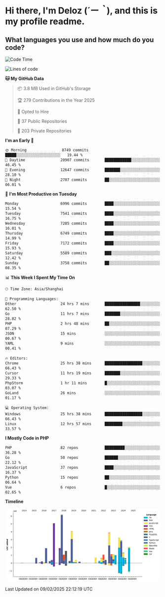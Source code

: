 # **Hi there, I'm Deloz (*´ー｀*), and this is my profile readme.**

## **What languages you use and how much do you code?**

<!--START_SECTION:waka-->
![Code Time](http://img.shields.io/badge/Code%20Time-5%2C632%20hrs%202%20mins-blue)

![Lines of code](https://img.shields.io/badge/From%20Hello%20World%20I%27ve%20Written-44.7%20million%20lines%20of%20code-blue)

**🐱 My GitHub Data** 

> 📦 3.8 MB Used in GitHub's Storage 
 > 
> 🏆 279 Contributions in the Year 2025
 > 
> 💼 Opted to Hire
 > 
> 📜 37 Public Repositories 
 > 
> 🔑 203 Private Repositories 
 > 
**I'm an Early 🐤** 

```text
🌞 Morning                8749 commits        █████░░░░░░░░░░░░░░░░░░░░   19.44 % 
🌆 Daytime                20907 commits       ████████████░░░░░░░░░░░░░   46.45 % 
🌃 Evening                12647 commits       ███████░░░░░░░░░░░░░░░░░░   28.10 % 
🌙 Night                  2707 commits        ██░░░░░░░░░░░░░░░░░░░░░░░   06.01 % 
```
📅 **I'm Most Productive on Tuesday** 

```text
Monday                   6996 commits        ████░░░░░░░░░░░░░░░░░░░░░   15.54 % 
Tuesday                  7541 commits        ████░░░░░░░░░░░░░░░░░░░░░   16.75 % 
Wednesday                7205 commits        ████░░░░░░░░░░░░░░░░░░░░░   16.01 % 
Thursday                 6749 commits        ████░░░░░░░░░░░░░░░░░░░░░   14.99 % 
Friday                   7172 commits        ████░░░░░░░░░░░░░░░░░░░░░   15.93 % 
Saturday                 5589 commits        ███░░░░░░░░░░░░░░░░░░░░░░   12.42 % 
Sunday                   3758 commits        ██░░░░░░░░░░░░░░░░░░░░░░░   08.35 % 
```


📊 **This Week I Spent My Time On** 

```text
🕑︎ Time Zone: Asia/Shanghai

💬 Programming Languages: 
Other                    24 hrs 7 mins       ████████████████░░░░░░░░░   62.50 % 
Go                       11 hrs 7 mins       ███████░░░░░░░░░░░░░░░░░░   28.82 % 
PHP                      2 hrs 48 mins       ██░░░░░░░░░░░░░░░░░░░░░░░   07.29 % 
JSON                     15 mins             ░░░░░░░░░░░░░░░░░░░░░░░░░   00.67 % 
YAML                     9 mins              ░░░░░░░░░░░░░░░░░░░░░░░░░   00.41 % 

🔥 Editors: 
Chrome                   25 hrs 38 mins      █████████████████░░░░░░░░   66.43 % 
Cursor                   11 hrs 19 mins      ███████░░░░░░░░░░░░░░░░░░   29.33 % 
PhpStorm                 1 hr 11 mins        █░░░░░░░░░░░░░░░░░░░░░░░░   03.07 % 
GoLand                   26 mins             ░░░░░░░░░░░░░░░░░░░░░░░░░   01.17 % 

💻 Operating System: 
Windows                  25 hrs 38 mins      █████████████████░░░░░░░░   66.43 % 
Linux                    12 hrs 57 mins      ████████░░░░░░░░░░░░░░░░░   33.57 % 
```

**I Mostly Code in PHP** 

```text
PHP                      82 repos            █████████░░░░░░░░░░░░░░░░   36.28 % 
Go                       50 repos            ██████░░░░░░░░░░░░░░░░░░░   22.12 % 
JavaScript               37 repos            ████░░░░░░░░░░░░░░░░░░░░░   16.37 % 
Python                   15 repos            ██░░░░░░░░░░░░░░░░░░░░░░░   06.64 % 
Vue                      6 repos             █░░░░░░░░░░░░░░░░░░░░░░░░   02.65 % 
```



**Timeline**

![Lines of Code chart](https://raw.githubusercontent.com/deloz/deloz/main/assets/bar_graph.png)


 Last Updated on 09/02/2025 22:12:19 UTC
<!--END_SECTION:waka-->
